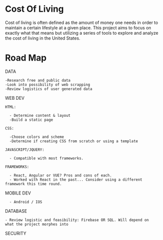 # Cost Of Living

Cost of living is often defined as the amount of money one needs in order to maintain a certain lifestyle at a given place. This project aims to focus on exactly what that means but utilizing a series of tools to explore and analyze the cost of living in the United States.



# Road Map

  DATA 
  
  
    -Research free and public data
    -Look into possibility of web scrapping
    -Review logistics of user generated data
    
    
  WEB DEV    
  
  
    HTML:
    
      - Determine content & layout
      -Build a static page
      
    CSS:
    
      -Choose colors and scheme
      -Determine if creating CSS from scratch or using a template
      
    JAVASCRIPT/JQUERY:
    
      - Compatible with most frameworks. 
      
    FRAMEWORKS:
    
      - React, Angular or VUE? Pros and cons of each.
      - Worked with React in the past... Consider using a different framework this time round.
      
  MOBILE DEV    
  
      - Android / IOS 
      
  DATABASE
  
    - Review logistic and feasibility: Firebase OR SQL. Will depend on what the project morphes into
    
  SECURITY
    
